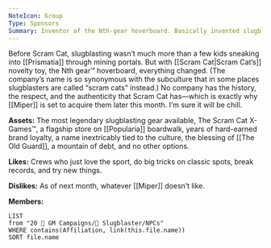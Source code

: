 ```yaml
---
NoteIcon: Group
Type: Sponsors
Summary: Inventor of the Nth-gear hoverboard. Basically invented slugblasting.
---
```

Before Scram Cat, slugblasting wasn’t much more than a few kids sneaking into [[Prismatia]] through mining portals. But with [[Scram Cat|Scram Cat’s]] novelty toy, the Nth gear™ hoverboard, everything changed. (The company’s name is so synonymous with the subculture that in some places slugblasters are called “scram cats” instead.) No company has the history, the respect, and the authenticity that Scram Cat has—which is exactly why [[Miper]] is set to acquire them later this month. I’m sure it will be chill.

**Assets:**
The most legendary slugblasting gear available, The Scram Cat X-Games™, a flagship store on [[Popularia]] boardwalk, years of hard-earned brand loyalty, a name inextricably tied to the culture, the blessing of [[The Old Guard]], a mountain of debt, and no other options.

**Likes:**
Crews who just love the sport, do big tricks on classic spots, break records, and try new things.

**Dislikes:**
As of next month, whatever [[Miper]] doesn’t like.

**Members:**
```dataview
LIST
from "20 🌟 GM Campaigns/🐌 Slugblaster/NPCs"
WHERE contains(Affiliation, link(this.file.name))
SORT file.name
```